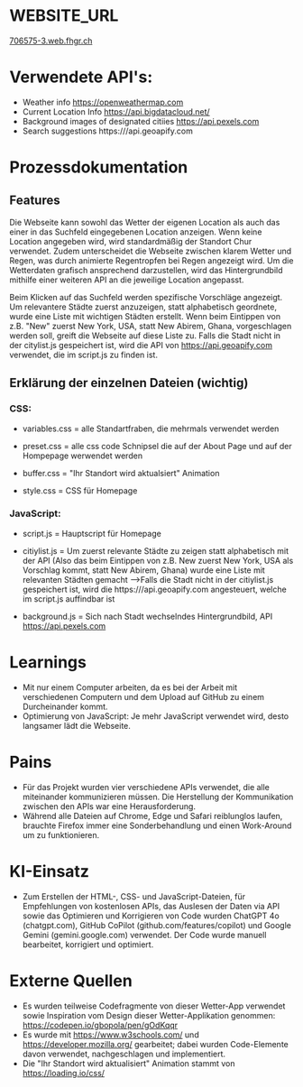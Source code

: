 # WEBSITE_URL
[706575-3.web.fhgr.ch](https://706575-3.web.fhgr.ch/)

# Verwendete API's: 
- Weather info https://openweathermap.com
- Current Location Info https://api.bigdatacloud.net/
- Background images of designated citiies https://api.pexels.com
- Search suggestions https:///api.geoapify.com

# Prozessdokumentation

## Features
Die Webseite kann sowohl das Wetter der eigenen Location als auch das einer in das Suchfeld eingegebenen Location anzeigen. Wenn keine Location angegeben wird, wird standardmäßig der Standort Chur verwendet. Zudem unterscheidet die Webseite zwischen klarem Wetter und Regen, was durch animierte Regentropfen bei Regen angezeigt wird. Um die Wetterdaten grafisch ansprechend darzustellen, wird das Hintergrundbild mithilfe einer weiteren API an die jeweilige Location angepasst.

Beim Klicken auf das Suchfeld werden spezifische Vorschläge angezeigt. Um relevantere Städte zuerst anzuzeigen, statt alphabetisch geordnete, wurde eine Liste mit wichtigen Städten erstellt. Wenn beim Eintippen von z.B. "New" zuerst New York, USA, statt New Abirem, Ghana, vorgeschlagen werden soll, greift die Webseite auf diese Liste zu. Falls die Stadt nicht in der citylist.js gespeichert ist, wird die API von https://api.geoapify.com verwendet, die im script.js zu finden ist.


## Erklärung der einzelnen Dateien (wichtig)

### CSS:
- variables.css = alle Standartfraben, die mehrmals verwendet werden

- preset.css = alle css code Schnipsel die auf der About Page und auf der Hompepage werwendet werden

- buffer.css = "Ihr Standort wird aktualsiert" Animation

- style.css = CSS für Homepage

### JavaScript:
- script.js = Hauptscript für Homepage

- citiylist.js = Um zuerst relevante Städte zu zeigen statt alphabetisch mit der API (Also das beim Eintippen von z.B. New zuerst New York, USA als Vorschlag kommt, statt New Abirem, Ghana) wurde eine Liste mit relevanten Städten gemacht -->Falls die Stadt nicht in der citiylist.js gespeichert ist, wird die https:///api.geoapify.com angesteuert, welche im script.js auffindbar ist

- background.js = Sich nach Stadt wechselndes Hintergrundbild, API https://api.pexels.com


# Learnings
- Mit nur einem Computer arbeiten, da es bei der Arbeit mit verschiedenen Computern und dem Upload auf GitHub zu einem Durcheinander kommt.
- Optimierung von JavaScript: Je mehr JavaScript verwendet wird, desto langsamer lädt die Webseite.

# Pains
- Für das Projekt wurden vier verschiedene APIs verwendet, die alle miteinander kommunizieren müssen. Die Herstellung der Kommunikation zwischen den APIs war eine Herausforderung.
- Während alle Dateien auf Chrome, Edge und Safari reiblunglos laufen, brauchte Firefox immer eine Sonderbehandlung und einen Work-Around um zu funktionieren.

# KI-Einsatz
- Zum Erstellen der HTML-, CSS- und JavaScript-Dateien, für Empfehlungen von kostenlosen APIs, das Auslesen der Daten via API sowie das Optimieren und Korrigieren von Code wurden ChatGPT 4o (chatgpt.com), GitHub CoPilot (github.com/features/copilot) und Google Gemini (gemini.google.com) verwendet. Der Code wurde manuell bearbeitet, korrigiert und optimiert.

# Externe Quellen
- Es wurden teilweise Codefragmente von dieser Wetter-App verwendet sowie Inspiration vom Design dieser Wetter-Applikation genommen: https://codepen.io/gbopola/pen/gOdKqqr
- Es wurde mit https://www.w3schools.com/ und https://developer.mozilla.org/ gearbeitet; dabei wurden Code-Elemente davon verwendet, nachgeschlagen und implementiert.
- Die "Ihr Standort wird aktualisiert" Animation stammt von https://loading.io/css/
